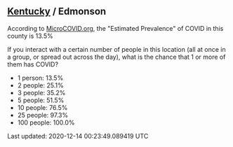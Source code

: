 
## [Kentucky](/united-states/kentucky) / Edmonson

According to [MicroCOVID.org](http://microcovid.org),
the "Estimated Prevalence" of COVID in this county is 13.5%

If you interact with a certain number of people in this location
(all at once in a group, or spread out across the day), what is the chance that
1 or more of them has COVID?

- 1 person: 13.5%
- 2 people: 25.1%
- 3 people: 35.2%
- 5 people: 51.5%
- 10 people: 76.5%
- 25 people: 97.3%
- 100 people: 100.0%

Last updated: 2020-12-14 00:23:49.089419 UTC

